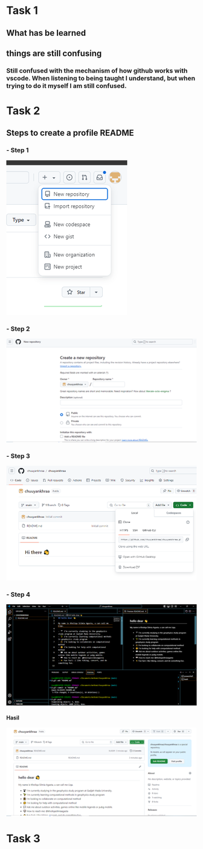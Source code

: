 # Task 1
## What has be learned
### 
## things are still confusing
### Still confused with the mechanism of how github works with vscode. When listening to being taught I understand, but when trying to do it myself I am still confused.
# Task 2
## Steps to create a profile README
### - Step 1
![step1](https://github.com/chuuyankhraa/chuuyankhraapt1/blob/main/1%20step.PNG)
### - Step 2
![Step2](https://github.com/chuuyankhraa/chuuyankhraapt1/blob/main/2%20step.PNG)
### - Step 3
![Step3](https://github.com/chuuyankhraa/chuuyankhraapt1/blob/main/3%20step.PNG)
### - Step 4
![Step4](https://github.com/chuuyankhraa/chuuyankhraapt1/blob/main/4%20step.PNG)
#### Hasil
![Hasil](https://github.com/chuuyankhraa/chuuyankhraapt1/blob/main/5%20step.PNG)
# Task 3
##
###
##
###
##
###